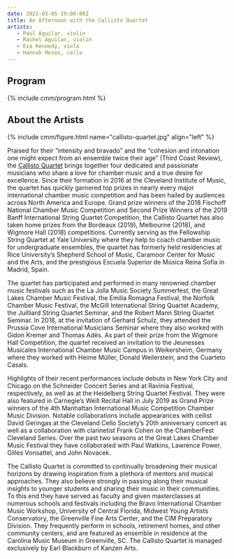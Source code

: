 ```yaml
---
date: 2022-03-05 19:00:00Z
title: An Afternoon with the Callisto Quartet
artists: 
   - Paul Aguilar, violin
   - Rachel Aguilar, violin
   - Eva Kennedy, viola
   - Hannah Moses, cello
---
```


## Program

{% include cmm/program.html %}

## About the Artists

{% include cmm/figure.html name="callisto-quartet.jpg" align="left" %}

Praised for their “intensity and bravado” and the “cohesion and intonation one might expect
from an ensemble twice their age” (Third Coast Review), the [Callisto
Quartet](https://www.callistoquartet.com) brings together four dedicated and passionate
musicians who share a love for chamber music and a true desire for excellence. Since their
formation in 2016 at the Cleveland Institute of Music, the quartet has quickly garnered top
prizes in nearly every major international chamber music competition and has been hailed by
audiences across North America and Europe. Grand prize winners of the 2018 Fischoff National
Chamber Music Competition and Second Prize Winners of the 2019 Banff International String
Quartet Competition, the Callisto Quartet has also taken home prizes from the Bordeaux
(2019), Melbourne (2018), and Wigmore Hall (2018) competitions. Currently serving as the
Fellowship String Quartet at Yale University where they help to coach chamber music for
undergraduate ensembles, the quartet has formerly held residencies at Rice University’s
Shepherd School of Music, Caramoor Center for Music and the Arts, and the prestigious
Escuela Superior de Música Reina Sofía in Madrid, Spain.

The quartet has participated and performed in many renowned chamber music festivals such as
the La Jolla Music Society Summerfest, the Great Lakes Chamber Music Festival, the Emilia
Romagna Festival, the Norfolk Chamber Music Festival, the McGill International String
Quartet Academy, the Juilliard String Quartet Seminar, and the Robert Mann String Quartet
Seminar. In 2018, at the invitation of Gerhard Schulz, they attended the Prussia Cove
International Musicians Seminar where they also worked with Gidon Kremer and Thomas Adès. As
part of their prize from the Wigmore Hall Competition, the quartet received an invitation to
the Jeunesses Musicales International Chamber Music Campus in Weikersheim, Germany where
they worked with Heime Müller, Donald Weilerstein, and the Cuarteto Casals.

Highlights of their recent performances include debuts in New York City and Chicago on the
Schneider Concert Series and at Ravinia Festival, respectively, as well as at the Heidelberg
String Quartet Festival. They were also featured in Carnegie’s Weill Recital Hall in July
2019 as Grand Prize winners of the 4th Manhattan International Music Competition Chamber
Music Division. Notable collaborations include appearances with cellist David Geringas at
the Cleveland Cello Society’s 20th anniversary concert as well as a collaboration with
clarinetist Frank Cohen on the ChamberFest Cleveland Series. Over the past two seasons at
the Great Lakes Chamber Music Festival they have collaborated with Paul Watkins, Lawrence
Power, Gilles Vonsattel, and John Novacek.

The Callisto Quartet is committed to continually broadening their musical horizons by
drawing inspiration from a plethora of mentors and musical approaches. They also believe
strongly in passing along their musical insights to younger students and sharing their music
in their communities. To this end they have served as faculty and given masterclasses at
numerous schools and festivals including the Bravo International Chamber Music Workshop,
University of Central Florida, Midwest Young Artists Conservatory, the Greenville Fine Arts
Center, and the CIM Preparatory Division. They frequently perform in schools, retirement
homes, and other community centers, and are featured as ensemble in residence at the
Carolina Music Museum in Greenville, SC. The Callisto Quartet is managed exclusively by Earl
Blackburn of Kanzen Arts.
